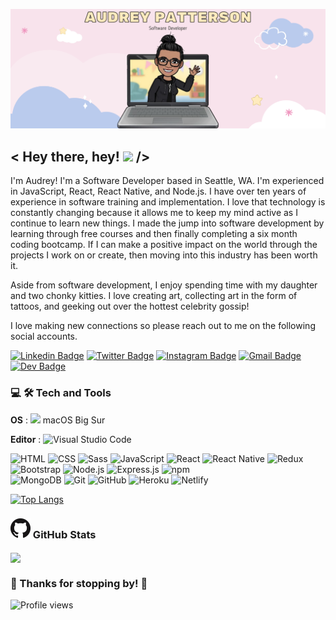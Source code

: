 ![header img](./img/header.png)

## < Hey there, hey! <img src="https://raw.githubusercontent.com/MartinHeinz/MartinHeinz/master/wave.gif" width="25px"> />

I'm Audrey! I'm a Software Developer based in Seattle, WA. I'm experienced in JavaScript, React, React Native, and Node.js. I have over ten years of experience in software training and implementation. I love that technology is constantly changing because it allows me to keep my mind active as I continue to learn new things. I made the jump into software development by learning through free courses and then finally completing a six month coding bootcamp. If I can make a positive impact on the world through the projects I work on or create, then moving into this industry has been worth it.

Aside from software development, I enjoy spending time with my daughter and two chonky kitties. I love creating art, collecting art in the form of tattoos, and geeking out over the hottest celebrity gossip!

I love making new connections so please reach out to me on the following social accounts.

[![Linkedin Badge](https://img.shields.io/badge/-LinkedIn-0e76a8?style=flat-square&logo=Linkedin&logoColor=white)](https://www.linkedin.com/in/audrey-patterson31/)
[![Twitter Badge](https://img.shields.io/badge/-Twitter-00acee?style=flat-square&logo=Twitter&logoColor=white)](https://twitter.com/30aud6)
[![Instagram Badge](https://img.shields.io/badge/-Instagram-e4405f?style=flat-square&logo=Instagram&logoColor=white)](https://instagram.com/30aud6/)
[![Gmail Badge](https://img.shields.io/badge/Gmail-D14836?style=flatt-square&logo=gmail&logoColor=white)](mailto:audrey.patterson31@gmail.com)
[![Dev Badge](https://img.shields.io/badge/-Dev-000000?style=flat-square&logo=Dev.to&logoColor=white)](https://dev.to/arpatterson31)

<!--
**arpatterson31/arpatterson31** is a ✨ _special_ ✨ repository because its `README.md` (this file) appears on your GitHub profile.

Here are some ideas to get you started:

- 🔭 I’m currently working on ...
- 🌱 I’m currently learning ...
- 👯 I’m looking to collaborate on ...
- 🤔 I’m looking for help with ...
- 💬 Ask me about ...
- 📫 How to reach me: ...
- 😄 Pronouns: ...
- ⚡ Fun fact: ...
-->

### 💻 🛠️ Tech and Tools

**OS** : <a href="https://icons8.com/icon/48112/apple-logo"><img src="https://img.icons8.com/nolan/48/mac-os.png" width="25px"/></a>   macOS Big Sur 

**Editor** : ![Visual Studio Code](https://img.shields.io/badge/-Visual%20Studio%20Code-333333?style=flat&logo=visual-studio-code&logoColor=007ACC)

![HTML](https://img.shields.io/badge/-HTML-333333?style=flat&logo=HTML5)
![CSS](https://img.shields.io/badge/-CSS-333333?style=flat&logo=CSS3&logoColor=1572B6)
![Sass](https://img.shields.io/badge/-Sass-333333?style=flat&logo=Sass) 
![JavaScript](https://img.shields.io/badge/-JavaScript-333333?style=flat&logo=javascript)
![React](https://img.shields.io/badge/-React-333333?style=flat&logo=react)
![React Native](https://img.shields.io/badge/-ReactNative-333333?style=flat&logo=react)
![Redux](https://img.shields.io/badge/-Redux-333333?style=flat&logo=Redux)
![Bootstrap](https://img.shields.io/badge/-Bootstrap-333333?style=flat&logo=Bootstrap)
![Node.js](https://img.shields.io/badge/-Node.js-333333?style=flat&logo=node.js)
![Express.js](https://img.shields.io/badge/-Express.js-333333?style=flat&logo=Express)
![npm](https://img.shields.io/badge/-npm-333333?style=flat&logo=npm)  
![MongoDB](https://img.shields.io/badge/-MongoDB-333333?style=flat&logo=mongodb)
![Git](https://img.shields.io/badge/-Git-333333?style=flat&logo=git)
![GitHub](https://img.shields.io/badge/-GitHub-333333?style=flat&logo=github)
![Heroku](https://img.shields.io/badge/-Heroku-333333?style=flat&logo=heroku)
![Netlify](https://img.shields.io/badge/-Netlify-333333?style=flat&logo=netlify)

[![Top Langs](https://github-readme-stats.vercel.app/api/top-langs/?username=arpatterson31&layout=compact&theme=tokyonight&card_width=500)](https://github.com/arpatterson31/github-readme-stats)

### ![GitHub Img](./img/GitHub-Mark-32px.png) GitHub Stats

<a href="https://github.com/arpatterson31/github-readme-stats">
  <img align="center" src="https://github-readme-stats.vercel.app/api?username=arpatterson31&show_icons=true&theme= tokyonight" />
</a>

### 💖 Thanks for stopping by! 💖

![Profile views](https://gpvc.arturio.dev/arpatterson31)
